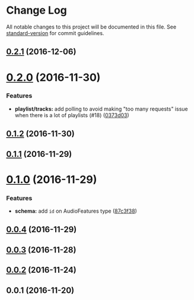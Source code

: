 # Change Log

All notable changes to this project will be documented in this file. See [standard-version](https://github.com/conventional-changelog/standard-version) for commit guidelines.

<a name="0.2.1"></a>
## [0.2.1](http://thefrenchhouse/spotify-graphql/compare/v0.2.0...v0.2.1) (2016-12-06)



<a name="0.2.0"></a>
# [0.2.0](http://thefrenchhouse/spotify-graphql/compare/v0.1.2...v0.2.0) (2016-11-30)


### Features

* **playlist/tracks:** add polling to avoid making "too many requests" issue when there is a lot of playlists (#18) ([0373d03](http://thefrenchhouse/spotify-graphql/commits/0373d03))



<a name="0.1.2"></a>
## [0.1.2](http://thefrenchhouse/spotify-graphql/compare/v0.1.1...v0.1.2) (2016-11-30)



<a name="0.1.1"></a>
## [0.1.1](http://thefrenchhouse/spotify-graphql/compare/v0.1.0...v0.1.1) (2016-11-29)



<a name="0.1.0"></a>
# [0.1.0](http://thefrenchhouse/spotify-graphql/compare/v0.0.4...v0.1.0) (2016-11-29)


### Features

* **schema:** add `id` on AudioFeatures type ([87c3f38](http://thefrenchhouse/spotify-graphql/commits/87c3f38))



<a name="0.0.4"></a>
## [0.0.4](http://thefrenchhouse/spotify-graphql/compare/v0.0.3...v0.0.4) (2016-11-29)



<a name="0.0.3"></a>
## [0.0.3](http://thefrenchhouse/spotify-graphql/compare/v0.0.2...v0.0.3) (2016-11-28)



<a name="0.0.2"></a>
## [0.0.2](http://thefrenchhouse/spotify-graphql/compare/v0.0.1...v0.0.2) (2016-11-24)



<a name="0.0.1"></a>
## 0.0.1 (2016-11-20)

